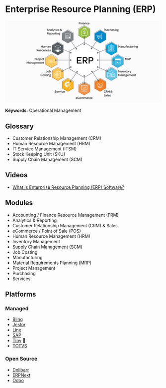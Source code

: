 # Enterprise Resource Planning (ERP)

<!--
https://github.com/pimcore/pimcore
-->

![ERP](/assets/images/erp/erp.png)

**Keywords:** Operational Management

## Glossary

- Customer Relationship Management (CRM)
- Human Resource Management (HRM)
- IT Service Management (ITSM)
- Stock Keeping Unit (SKU)
- Supply Chain Management (SCM)

## Videos

- [What is Enterprise Resource Planning (ERP) Software?](https://youtube.com/watch?v=Da1hUqzoiAo)

## Modules

- Accounting / Finance Resource Management (FRM)
- Analytics & Reporting
- Customer Relationship Management (CRM) & Sales
- eCommerce / Point of Sale (POS)
- Human Resource Management (HRM)
- Inventory Management
- Supply Chain Management (SCM)
- Job Costing
- Manufacturing
- Material Requirements Planning (MRP)
- Project Management
- Purchasing
- Services

<!-- ## Database

- Payments
- Financial
- Sales Data
- Inventory -->

## Platforms

### Managed

- [Bling](https://bling.com.br)
- [Jestor](https://jestor.com)
- [Linx](https://linx.com.br)
- [SAP](https://sap.com)
- [Tiny](https://tiny.com.br) 🌟
- [TOTVS](https://totvs.com)

<!--
https://rauva.com
https://moloni.pt
https://tailor.tech
https://erpspace.io/headless-erp
https://omie.com.br/sistema-erp
https://anymarket.com.br
-->

### Open Source

- [Dolibarr](https://github.com/Dolibarr/dolibarr)
- [ERPNext](/erpnext/README.md)
- [Odoo](https://github.com/odoo/odoo)

<!--
https://tryton.org
https://ofbiz.apache.org
https://ledgersmb.org
https://github.com/idurar/idurar-erp-crm
https://github.com/akaunting/akaunting
https://github.com/grocy/grocy
https://github.com/metasfresh/metasfresh
https://github.com/ever-co/ever-gauzy
-->
